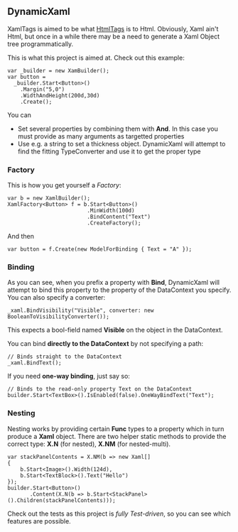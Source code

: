 ## DynamicXaml

XamlTags is aimed to be what [HtmlTags][1] is to Html. Obviously, Xaml ain't Html, but
once in a while there may be a need to generate a Xaml Object tree programmatically. 

This is what this project is aimed at. Check out this example:

    var _builder = new XamBuilder();
    var button = 
      _builder.Start<Button>()
        .Margin("5,0")
        .WidthAndHeight(200d,30d)
        .Create();

You can

* Set several properties by combining them with __And__. In this case you must provide as many arguments as targetted properties
* Use e.g. a string to set a thickness object. DynamicXaml will attempt to find the fitting TypeConverter and use it to get the proper type

### Factory

This is how you get yourself a _Factory_:

    var b = new XamlBuilder();
    XamlFactory<Button> f = b.Start<Button>()
                             .MinWidth(100d)
                             .BindContent("Text")
                             .CreateFactory();
And then

`var button = f.Create(new ModelForBinding { Text = "A" });`

### Binding

As you can see, when you prefix a property with __Bind__, DynamicXaml will attempt to bind this property to the property of the DataContext you specify. You can also specify a converter:

`_xaml.BindVisibility("Visible", converter: new BooleanToVisibilityConverter());`

This expects a bool-field named __Visible__ on the object in the DataContext.

You can bind __directly to the DataContext__ by not specifying a path:

    // Binds straight to the DataContext
    _xaml.BindText();

If you need __one-way binding__, just say so:

    // Binds to the read-only property Text on the DataContext
    builder.Start<TextBox>().IsEnabled(false).OneWayBindText("Text");
    
### Nesting

Nesting works by providing certain __Func__ types to a property which in turn produce a __Xaml__ object. There are two helper static methods to provide the correct type: __X.N__ (for nested), __X.NM__ (for nested-multi).

    var stackPanelContents = X.NM(b => new Xaml[]
    {
        b.Start<Image>().Width(124d),
        b.Start<TextBlock>().Text("Hello")
    });
    builder.Start<Button>()
           .Content(X.N(b => b.Start<StackPanel>().Children(stackPanelContents)));

Check out the tests as this project is _fully Test-driven_, so you can see which features are possible.

  [1]: http://htmltags.fubu-project.org/what-is-htmltags/